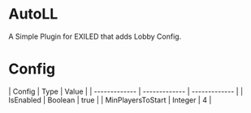 # AutoLL
A Simple Plugin for EXILED that adds Lobby Config.

<h1>Config</h1>
| Config  | Type | Value |
| ------------- | ------------- | ------------- |
| IsEnabled  | Boolean  | true  |
| MinPlayersToStart  | Integer  | 4  |